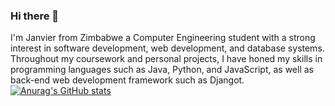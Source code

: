 ### Hi there 👋
I'm Janvier from Zimbabwe a Computer Engineering student with a strong interest in software development, web development, and database systems. Throughout my coursework and personal projects, I have honed my skills in programming languages such as Java, Python, and JavaScript, as well as back-end web development framework such as Djangot.
[![Anurag's GitHub stats](https://github-readme-stats.vercel.app/api?username=Janvier5i)](https://github.com/anuraghazra/github-readme-stats)
